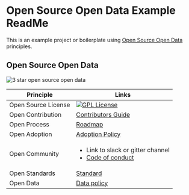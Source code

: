 # Open Source Open Data Example ReadMe

This is an example project or boilerplate using [Open Source Open Data](http://opensourceopendata.org) principles.

## Open Source Open Data

<img src="https://img.shields.io/badge/open%20source%20open%20data-%E2%98%85%E2%98%85%E2%98%85-yellowgreen.png" alt="3 star open source open data" />

| Principle | Links |
---|----
Open Source License | [![GPL License](https://img.shields.io/badge/license-GLP-blue.svg)](README.md)
Open Contribution |  [Contributors Guide](CONTRIBUTORS.md)
Open Process | [Roadmap](ROADMAP.md)
Open Adoption | [Adoption Policy](ADOPTION.md)
Open Community | <ul><li>Link to slack or gitter channel</li><li>[Code of conduct](https://opensource.guide/code-of-conduct/)</li>
Open Standards | [Standard](STANDARDS.md)
Open Data | [Data policy](DATA.md)

